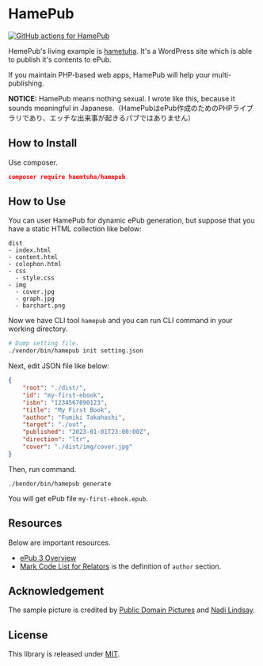 HamePub
=======


[![GitHub actions for HamePub](https://github.com/hametuha/hamepub/actions/workflows/hamepub.yml/badge.svg)](https://github.com/hametuha/hamepub/actions)

HemePub's living example is [hametuha](http://hametuha.com). It's a WordPress site which is able to publish it's contents to ePub.

If you maintain PHP-based web apps, HamePub will help your multi-publishing.

**NOTICE:** HamePub means nothing sexual. I wrote like this, because it sounds meaningful in Japanese.（HamePubはePub作成のためのPHPライブラリであり、エッチな出来事が起きるパブではありません）

## How to Install

Use composer.

```json
composer require haemtuha/hamepub
```

## How to Use

You can user HamePub for dynamic ePub generation, but suppose that you have a static HTML collection like below:

```
dist
- index.html
- content.html
- colophon.html
- css
  - style.css
- img
  - cover.jpg
  - graph.jpg
  - barchart.png
```

Now we have CLI tool `hamepub` and you can run CLI command in your working directory.

```bash
# Dump setting file.
./vendor/bin/hamepub init setting.json
```

Next, edit JSON file like below:

```json
{
    "root": "./dist/",
    "id": "my-first-ebook",
    "isbn": "1234567890123",
    "title": "My First Book",
    "author": "Fumiki Takahashi",
    "target": "./out",
    "published": "2023-01-01T23:00:00Z",
    "direction": "ltr",
    "cover": "./dist/img/cover.jpg"
}
```

Then, run command.

```
./bendor/bin/hamepub generate 
```

You will get ePub file `my-first-ebook.epub`.

## Resources

Below are important resources.

- [ePub 3 Overview](https://www.w3.org/TR/epub-overview-33/)
- [Mark Code List for Relators](https://www.loc.gov/marc/relators/relaterm.html) is the definition of `author` section.

## Acknowledgement

The sample picture is credited by [Public Domain Pictures](https://www.pexels.com/ja-jp/photo/87742/) and [Nadi Lindsay](https://www.pexels.com/ja-jp/photo/3078831/).

## License

This library is released under [MIT](https://opensource.org/licenses/MIT).

